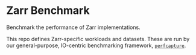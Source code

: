# Zarr Benchmark

Benchmark the performance of Zarr implementations.

This repo defines Zarr-specific workloads and datasets. These are run by our general-purpose,
IO-centric benchmarking framework, [`perfcapture`](https://github.com/zarr-developers/perfcapture).